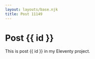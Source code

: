 ```yaml
---
layout: layouts/base.njk
title: Post 11149
---
```


# Post {{ id }}

This is post {{ id }} in my Eleventy project.
